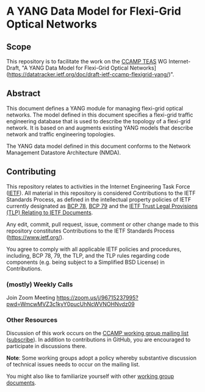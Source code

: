 # A YANG Data Model for Flexi-Grid Optical Networks

## Scope

This repository is to facilitate the work on the [CCAMP TEAS](https://datatracker.ietf.org/wg/ccamp/documents/) WG Internet-Draft, "A YANG Data Model for Flexi-Grid Optical Networks](https://datatracker.ietf.org/doc/draft-ietf-ccamp-flexigrid-yang/)".

## Abstract

   This document defines a YANG module for managing flexi-grid optical
   networks.  The model defined in this document specifies a flexi-grid
   traffic engineering database that is used to describe the topology of
   a flexi-grid network.  It is based on and augments existing YANG
   models that describe network and traffic engineering topologies.

   The YANG data model defined in this document conforms to the Network
   Management Datastore Architecture (NMDA).

## Contributing

This repository relates to activities in the Internet Engineering Task Force
([IETF](https://www.ietf.org/)). All material in this repository is considered
Contributions to the IETF Standards Process, as defined in the intellectual
property policies of IETF currently designated as
[BCP 78](https://www.rfc-editor.org/info/bcp78),
[BCP 79](https://www.rfc-editor.org/info/bcp79) and the
[IETF Trust Legal Provisions (TLP) Relating to IETF Documents](http://trustee.ietf.org/trust-legal-provisions.html).

Any edit, commit, pull request, issue, comment or other change made to this repository constitutes Contributions to the IETF Standards Process
(https://www.ietf.org/).

You agree to comply with all applicable IETF policies and procedures, including,
BCP 78, 79, the TLP, and the TLP rules regarding code components (e.g. being
subject to a Simplified BSD License) in Contributions.

### (mostly) Weekly Calls

Join Zoom Meeting https://zoom.us/j/96715237995?pwd=WmcwMVZ3c1kyY0pucUhNcWVNOHNvdz09

### Other Resources

Discussion of this work occurs on the
[CCAMP working group mailing list](https://mailarchive.ietf.org/arch/browse/ccamp/)
([subscribe](https://www.ietf.org/mailman/listinfo/ccamp)). In addition to
contributions in GitHub, you are encouraged to participate in discussions there.

**Note**: Some working groups adopt a policy whereby substantive discussion of
technical issues needs to occur on the mailing list.

You might also like to familiarize yourself with other
[working group documents](https://datatracker.ietf.org/wg/ccamp/documents/).
